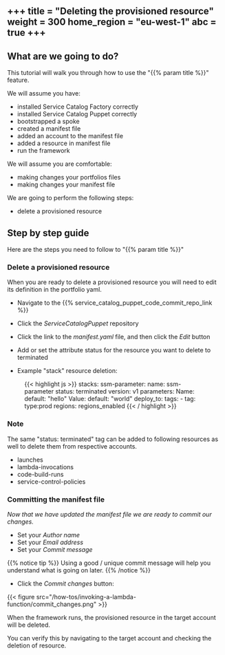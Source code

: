 +++
title = "Deleting the provisioned resource"
weight = 300
home_region = "eu-west-1"
abc = true
+++
---

## What are we going to do?

This tutorial will walk you through how to use the "{{% param title %}}" feature.

We will assume you have:

 - installed Service Catalog Factory correctly
 - installed Service Catalog Puppet correctly
 - bootstrapped a spoke
 - created a manifest file
 - added an account to the manifest file
 - added a resource in manifest file
 - run the framework

We will assume you are comfortable:
 - making changes your portfolios files
 - making changes your manifest file

We are going to perform the following steps:

- delete a provisioned resource

## Step by step guide

Here are the steps you need to follow to "{{% param title %}}"

### Delete a provisioned resource

When you are ready to delete a provisioned resource you will need to edit its definition in the portfolio yaml.

- Navigate to the {{% service_catalog_puppet_code_commit_repo_link %}}

- Click the *ServiceCatalogPuppet* repository

- Click the link to the *manifest.yaml* file, and then click the *Edit* button

- Add or set the attribute status for the resource you want to delete to terminated

- Example "stack" resource deletion:

 <figure>
  {{< highlight js >}}
stacks:
  ssm-parameter:
    name: ssm-parameter
    status: terminated
    version: v1
    parameters:
      Name:
        default: "hello"
      Value:
        default: "world"
    deploy_to:
      tags:
        - tag: type:prod
          regions: regions_enabled
  {{< / highlight >}}
 </figure>

### Note

The same "status: terminated" tag can be added to following resources as well to delete them from respective accounts.

- launches
- lambda-invocations
- code-build-runs
- service-control-policies

### Committing the manifest file

_Now that we have updated the manifest file we are ready to commit our changes._

- Set your *Author name*
- Set your *Email address*
- Set your *Commit message*

{{% notice tip %}}
Using a good / unique commit message will help you understand what is going on later.
{{% /notice %}}


- Click the *Commit changes* button:

{{< figure src="/how-tos/invoking-a-lambda-function/commit_changes.png" >}}

When the framework runs, the provisioned resource in the target account will be deleted.

You can verify this by navigating to the target account and checking the deletion of resource.
